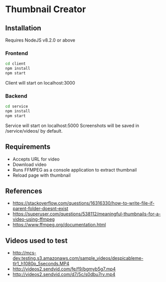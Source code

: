 # Thumbnail Creator 
## Installation
Requires NodeJS v8.2.0 or above
### Frontend
```bash
cd client
npm install
npm start
```
Client will start on localhost:3000

### Backend
```bash
cd service
npm install
npm start
```
Service will start on localhost:5000
Screenshots will be saved in /service/videos/ by default.

## Requirements
* Accepts URL for video
* Download video
* Runs FFMPEG as a console application to extract thumbnail
* Reload page with thumbnail

## References
* https://stackoverflow.com/questions/16316330/how-to-write-file-if-parent-folder-doesnt-exist
* https://superuser.com/questions/538112/meaningful-thumbnails-for-a-video-using-ffmpeg
* https://www.ffmpeg.org/documentation.html

## Videos used to test
* http://mcs-dev.testing.s3.amazonaws.com/sample_videos/despicableme-tlr1_h1080p_5seconds.MP4
* http://videos2.sendvid.com/fe/f9/bgmyb5g7.mp4
* http://videos2.sendvid.com/d7/5c/s0dbu7rv.mp4
